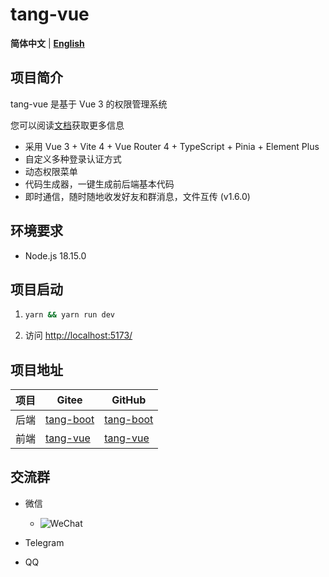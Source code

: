# tang-vue

**简体中文** | [**English**](./README.en.md)

## 项目简介

tang-vue 是基于 Vue 3 的权限管理系统

您可以阅读[文档](https://tangllty.eu.org/)获取更多信息

* 采用 Vue 3 + Vite 4 + Vue Router 4 + TypeScript + Pinia + Element Plus
* 自定义多种登录认证方式
* 动态权限菜单
* 代码生成器，一键生成前后端基本代码
* 即时通信，随时随地收发好友和群消息，文件互传 (v1.6.0)

## 环境要求

* Node.js 18.15.0

## 项目启动

1. ```bash
   yarn && yarn run dev
   ```
2. 访问 [http://localhost:5173/](http://localhost:5173/)

## 项目地址

| 项目 | Gitee                                          | GitHub                                          |
| ---- | ---------------------------------------------- | ----------------------------------------------- |
| 后端 | [tang-boot](https://gitee.com/tangllty/tang-boot) | [tang-boot](https://github.com/tangllty/tang-boot) |
| 前端 | [tang-vue](https://gitee.com/tangllty/tang-vue)   | [tang-vue](https://github.com/tangllty/tang-vue)   |

## 交流群

- 微信

  - ![WeChat](https://gitee.com/tangllty/tang-docs/raw/master/docs/public/wechat.png)
- Telegram
- QQ
